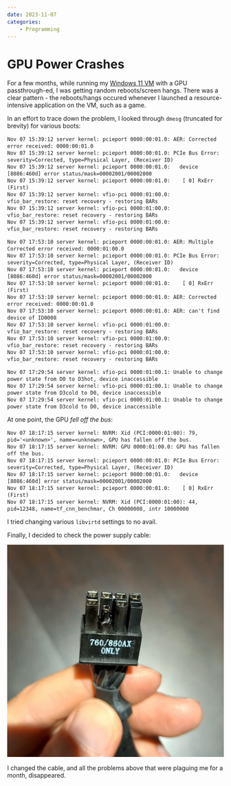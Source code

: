 ```yaml
---
date: 2023-11-07
categories:
    - Programming
---
```


# GPU Power Crashes

For a few months, while running my [Windows 11 VM] with a GPU passthrough-ed, I was getting random reboots/screen hangs. There was a clear pattern - the reboots/hangs occured whenever I launched a resource-intensive application on the VM, such as a game.

In an effort to trace down the problem, I looked through `dmesg` (truncated for brevity) for various boots:

<!-- more -->

``` { .dmesg .blah }
Nov 07 15:39:12 server kernel: pcieport 0000:00:01.0: AER: Corrected error received: 0000:00:01.0
Nov 07 15:39:12 server kernel: pcieport 0000:00:01.0: PCIe Bus Error: severity=Corrected, type=Physical Layer, (Receiver ID)
Nov 07 15:39:12 server kernel: pcieport 0000:00:01.0:   device [8086:460d] error status/mask=00002001/00002000
Nov 07 15:39:12 server kernel: pcieport 0000:00:01.0:    [ 0] RxErr                  (First)
Nov 07 15:39:12 server kernel: vfio-pci 0000:01:00.0: vfio_bar_restore: reset recovery - restoring BARs
Nov 07 15:39:12 server kernel: vfio-pci 0000:01:00.0: vfio_bar_restore: reset recovery - restoring BARs
Nov 07 15:39:12 server kernel: vfio-pci 0000:01:00.0: vfio_bar_restore: reset recovery - restoring BARs
```

```
Nov 07 17:53:10 server kernel: pcieport 0000:00:01.0: AER: Multiple Corrected error received: 0000:01:00.0
Nov 07 17:53:10 server kernel: pcieport 0000:00:01.0: PCIe Bus Error: severity=Corrected, type=Physical Layer, (Receiver ID)
Nov 07 17:53:10 server kernel: pcieport 0000:00:01.0:   device [8086:460d] error status/mask=00002001/00002000
Nov 07 17:53:10 server kernel: pcieport 0000:00:01.0:    [ 0] RxErr                  (First)
Nov 07 17:53:10 server kernel: pcieport 0000:00:01.0: AER: Corrected error received: 0000:00:01.0
Nov 07 17:53:10 server kernel: pcieport 0000:00:01.0: AER: can't find device of ID0008
Nov 07 17:53:10 server kernel: vfio-pci 0000:01:00.0: vfio_bar_restore: reset recovery - restoring BARs
Nov 07 17:53:10 server kernel: vfio-pci 0000:01:00.0: vfio_bar_restore: reset recovery - restoring BARs
Nov 07 17:53:10 server kernel: vfio-pci 0000:01:00.0: vfio_bar_restore: reset recovery - restoring BARs
```

```
Nov 07 17:29:54 server kernel: vfio-pci 0000:01:00.1: Unable to change power state from D0 to D3hot, device inaccessible
Nov 07 17:29:54 server kernel: vfio-pci 0000:01:00.1: Unable to change power state from D3cold to D0, device inaccessible
Nov 07 17:29:54 server kernel: vfio-pci 0000:01:00.1: Unable to change power state from D3cold to D0, device inaccessible
```

At one point, the GPU _fell off the bus_:

```
Nov 07 18:17:15 server kernel: NVRM: Xid (PCI:0000:01:00): 79, pid='<unknown>', name=<unknown>, GPU has fallen off the bus.
Nov 07 18:17:15 server kernel: NVRM: GPU 0000:01:00.0: GPU has fallen off the bus.
Nov 07 18:17:15 server kernel: pcieport 0000:00:01.0: PCIe Bus Error: severity=Corrected, type=Physical Layer, (Receiver ID)
Nov 07 18:17:15 server kernel: pcieport 0000:00:01.0:   device [8086:460d] error status/mask=00002001/00002000
Nov 07 18:17:15 server kernel: pcieport 0000:00:01.0:    [ 0] RxErr                  (First)
Nov 07 18:17:15 server kernel: NVRM: Xid (PCI:0000:01:00): 44, pid=12348, name=tf_cnn_benchmar, Ch 00000008, intr 10000000
```

I tried changing various `libvirtd` settings to no avail.

Finally, I decided to check the power supply cable:

![](../../static/images/2023-11-07/cable.jpg)

I changed the cable, and all the problems above that were plaguing me for a month, disappeared.

[Windows 11 VM]: 2022-07-10-win11-vm-gpu-passthrough.md